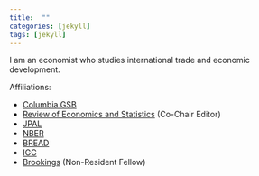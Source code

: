 ```yaml
---
title:  ""
categories: [jekyll]
tags: [jekyll]
---
```

I am an economist who studies international trade and economic development. 

Affiliations:
- [Columbia GSB](https://www8.gsb.columbia.edu/)
- [Review of Economics and Statistics](https://www.mitpressjournals.org/loi/rest) (Co-Chair Editor)
- [JPAL](https://www.povertyactionlab.org/)
- [NBER](https://nber.org/)
- [BREAD](http://ibread.org/bread/)
- [IGC](https://www.theigc.org/)
- [Brookings](https://www.brookings.edu/) (Non-Resident Fellow)
